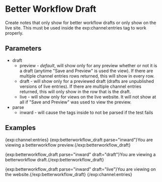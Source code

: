 # Better Workflow Draft #

Create notes that only show for better workflow drafts or only show on the live site.  This must be used inside the exp:channel:entries tag to work properly.

## Parameters

* draft 
	* preview  - _default_, will show only for any preview whether or not it is a draft (anytime "Save and Preview" is used the view).  If there are multiple channel entries rows returned, this will show in every row.
	* draft - will show only for a previewed draft (drafts are unpublished versions of live entries).  If there are multiple channel entries returned, this will only show in the row that is the draft.
	* live - will show only for views on the live website.  It will not show at all if "Save and Preview" was used to view the preview.
* parse
	* inward - will cause the tags inside to not be parsed if the test fails

## Examples
{exp:channel:entries}
{exp:betterworkflow_draft parse="inward"}You are viewing a betterworkflow preview.{/exp:betterworkflow_draft}

{exp:betterworkflow_draft parse="inward" draft="draft"}You are viewing a betterworkflow draft.{/exp:betterworkflow_draft}

{exp:betterworkflow_draft parse="inward" draft="live"}You are viewing on the website.{/exp:betterworkflow_draft}
{/exp:channel:entries}
